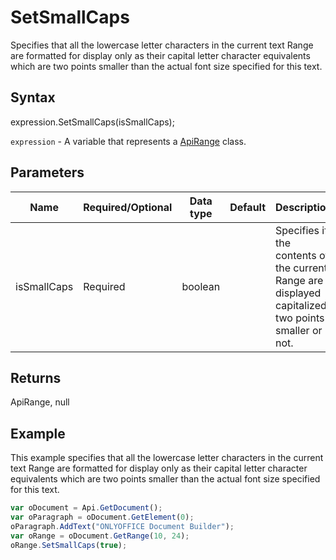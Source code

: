 # SetSmallCaps

Specifies that all the lowercase letter characters in the current text Range are formatted for display only as their capitalletter character equivalents which are two points smaller than the actual font size specified for this text.

## Syntax

expression.SetSmallCaps(isSmallCaps);

`expression` - A variable that represents a [ApiRange](../ApiRange.md) class.

## Parameters

| **Name** | **Required/Optional** | **Data type** | **Default** | **Description** |
| ------------- | ------------- | ------------- | ------------- | ------------- |
| isSmallCaps | Required | boolean |  | Specifies if the contents of the current Range are displayed capitalized two points smaller or not. |

## Returns

ApiRange, null

## Example

This example specifies that all the lowercase letter characters in the current text Range are formatted for display only as their capital letter character equivalents which are two points smaller than the actual font size specified for this text.

```javascript
var oDocument = Api.GetDocument();
var oParagraph = oDocument.GetElement(0);
oParagraph.AddText("ONLYOFFICE Document Builder");
var oRange = oDocument.GetRange(10, 24);
oRange.SetSmallCaps(true);
```
